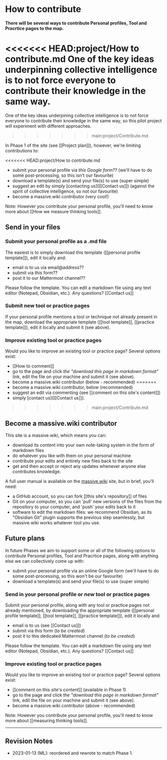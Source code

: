 # How to contribute

**There will be several ways to contribute  Personal profiles, Tool and Pracrtice pages to the map.**

<<<<<<< HEAD:project/How to contribute.md
One of the key ideas underpinning collective intelligence is to not force everyone to contribute their knowledge in the same way.
=======
One of the key ideas underpining collective intelligence is to not force everyone to contribute their knowledge in the same way, so this pilot project will experiment with different approaches. 
>>>>>>> main:project/Contribute.md

In Phase 1 of the site (see [[Project plan]]), however, we're limiting contributions to:

<<<<<<< HEAD:project/How to contribute.md
* submit your personal profile via *this Google form??* (we'll have to do some post-processing, so this isn't our favourite)
* download a template(s) and send your file(s) to use (super simple)
* suggest an edit by simply [contacting us]([[Contact us]]) (against the spirit of collective intelligence, so not our favourite)
* become a massive.wiki contributor (very cool!)

Note: However you contribute your personal profile,  you'll need to know more about [[How we measure thinking tools]].

## Send in your files

### Submit your personal profile as a .md file

The easiest is to simply download this template ([[personal profile template]]), edit it locally and:

* email is to us via email@address??
* submit via this form??
* post it to our Mattermost channel??

Please follow the template. You can edit a markdown file using any text editor (Notepad, Obsidian, etc.). Any questions? [[Contact us]]

### Submit new tool or practice pages

If your personal profile mentions a tool or technique not already present in the map, download the appropriate template ([[tool template]], [[practice template]]), edit it locally and submit it (see above).

### Improve existing tool or practice pages

Would you like to improve an existing tool or practice page? Several options exist:

* [[How to comment]]
* go to the page and click *the "download this page in markdown format"* link, edit the file on your machine and submit it (see above).
* become a massive.wiki contributor (below - recommended)
=======
* become a massive.wiki contributor, below (recommended)
* suggest an edit via commenting (see [[comment on this site's content]]) 
* simply [contact us]([[Contact us]]). 
>>>>>>> main:project/Contribute.md

## Become a massive.wiki contributor

This site is a massive.wiki, which means you can:

* download its content into your own note-taking system in the form of markdown files
* do whatever you like with them on your personal machine
* contribute your edits and entirely new files back to the site
* get and then accept or reject any updates whenever anyone else contributes knowledge.

A full user manual is available on the [massive.wiki](http://massive.wiki) site, but in brief, you'll need:

* a GitHub account, so you can fork [[this site's repository]] of files
* Git on your computer, so you can 'pull' new versions of the files from the repository to your computer, and 'push' your edits back to it
* software to edit the markdown files: we recommend Obsidian, as its "Obsidian Git" plugin supports the previous step seamlessly, but massive.wiki works whatever tool you use.

## Future plans

In future Phases we aim to support some or all of the following options to contribute Personal profiles, Tool and Pracrtice pages, along with anything else we can collectively come up with:

* submit your personal profile via an online Google form (we'll have to do some post-processing, so this won't be our favourite)
* download a template(s) and send your file(s) to use (super simple)

### Send in your personal profile or *new* tool or practice pages

Submit your personal profile, along with any tool or practice pages not already mentioned, by downloading the appropriate template ([[personal profile template]], [[tool template]], [[practice template]]), edit it locally and:

* email is to us (see [[Contact us]])
* submit via this form (*to be created*)
* post it to this dedicated Mattermost channel (*to be created*) 

Please follow the template. You can edit a markdown file using any text editor (Notepad, Obsidian, etc.). Any questions? [[Contact us]]

### Improve existing tool or practice pages

Would you like to improve an existing tool or practice page? Several options exist:

* [[comment on this site's content]] (available in Phase 1)
* go to the page and click *the "download this page in markdown format"* link, edit the file on your machine and submit it (see above).
* become a massive.wiki contributor (above - recommended)

Note: However you contribute your personal profile,  you'll need to know more about [[measuring thinking tools]].


---

## Revision Notes

* 2023-01-13 (ML): reordered and rewrote to match Phase 1. 


